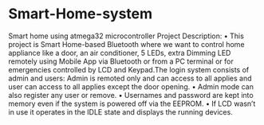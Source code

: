 # Smart-Home-system
Smart home using atmega32 microcontroller Project Description: • This project is Smart Home-based Bluetooth where we want to control home appliance like a door, an air conditioner, 5 LEDs, extra Dimming LED remotely using Mobile App via Bluetooth or from a PC terminal or for emergencies controlled by LCD and Keypad.The login system consists of admin and users: Admin is remoted only and can access to all applies and user can access to all applies except the door opening. • Admin mode can also register any user or remove. • Usernames and password are kept into memory even if the system is powered off via the EEPROM. • If LCD wasn’t in use it operates in the IDLE state and displays the running devices.
